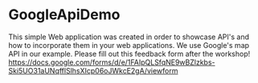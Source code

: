 # GoogleApiDemo
This simple Web application was created in order to showcase API's and how to incorporate them in your web applications. We use Google's map API in our example. Please fill out this feedback form after the workshop! https://docs.google.com/forms/d/e/1FAIpQLSfqNE9wBZlzkbs-Ski5UO31aUNqfflSlhsXIcp06oJWkcE2gA/viewform
